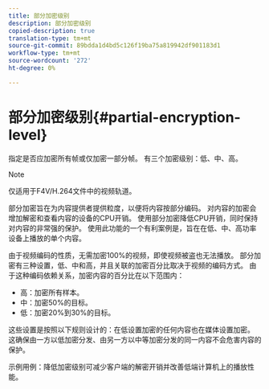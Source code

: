 ```yaml
---
title: 部分加密级别
description: 部分加密级别
copied-description: true
translation-type: tm+mt
source-git-commit: 89bdda1d4bd5c126f19ba75a819942df901183d1
workflow-type: tm+mt
source-wordcount: '272'
ht-degree: 0%

---
```



# 部分加密级别{#partial-encryption-level}

指定是否应加密所有帧或仅加密一部分帧。 有三个加密级别：低、中、高。

>[!NOTE]
>
>仅适用于F4V/H.264文件中的视频轨道。

部分加密旨在为内容提供者提供粒度，以便将内容按部分编码。 对内容的加密会增加解密和查看内容的设备的CPU开销。 使用部分加密降低CPU开销，同时保持对内容的非常强的保护。 使用此功能的一个有利案例是，旨在在低、中、高功率设备上播放的单个内容。

由于视频编码的性质，无需加密100%的视频，即使视频被盗也无法播放。 部分加密有三种设置，低、中和高，并且关联的加密百分比取决于视频的编码方式。 由于这种编码依赖关系，加密内容的百分比在以下范围内：

* 高：加密所有样本。
* 中：加密50%的目标。
* 低：加密20%到30%的目标。

这些设置是按照以下规则设计的：在低设置加密的任何内容也在媒体设置加密。 这确保由一方以低加密分发、由另一方以中等加密分发的同一内容不会危害内容的保护。

示例用例：降低加密级别可减少客户端的解密开销并改善低端计算机上的播放性能。
